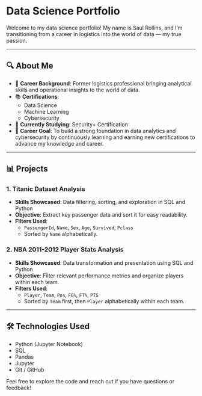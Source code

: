 # Data Science Portfolio

Welcome to my data science portfolio! My name is Saul Rollins, and I’m transitioning from a career in logistics into the world of data — my true passion.

---

## 🔍 About Me

- 🎯 **Career Background**: Former logistics professional bringing analytical skills and operational insights to the world of data.
- 📚 **Certifications**:
  - Data Science
  - Machine Learning
  - Cybersecurity
- 📘 **Currently Studying**: Security+ Certification
- 🎯 **Career Goal**: To build a strong foundation in data analytics and cybersecurity by continuously learning and earning new certifications to advance my knowledge and career.

---

## 📊 Projects

### 1. Titanic Dataset Analysis
- **Skills Showcased**: Data filtering, sorting, and exploration in SQL and Python
- **Objective**: Extract key passenger data and sort it for easy readability.
- **Filters Used**:
  - `PassengerId`, `Name`, `Sex`, `Age`, `Survived`, `Pclass`
  - Sorted by `Name` alphabetically.

### 2. NBA 2011-2012 Player Stats Analysis
- **Skills Showcased**: Data transformation and presentation using SQL and Python
- **Objective**: Filter relevant performance metrics and organize players within each team.
- **Filters Used**:
  - `Player`, `Team`, `Pos`, `FG%`, `FT%`, `PTS`
  - Sorted by `Team` first, then `Player` alphabetically within each team.

---

## 🛠️ Technologies Used
- Python (Jupyter Notebook)
- SQL
- Pandas
- Jupyter
- Git / GitHub

Feel free to explore the code and reach out if you have questions or feedback!

